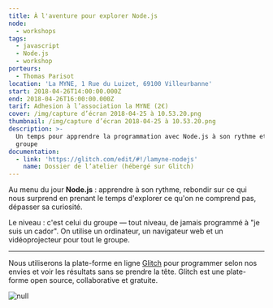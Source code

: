 ```yaml
---
title: À l'aventure pour explorer Node.js
node:
  - workshops
tags:
  - javascript
  - Node.js
  - workshop
porteurs:
  - Thomas Parisot
location: 'La MYNE, 1 Rue du Luizet, 69100 Villeurbanne'
start: 2018-04-26T14:00:00.000Z
end: 2018-04-26T16:00:00.000Z
tarif: Adhesion à l’association la MYNE (2€)
cover: /img/capture d’écran 2018-04-25 à 10.53.20.png
thumbnail: /img/capture d’écran 2018-04-25 à 10.53.20.png
description: >-
  Un temps pour apprendre la programmation avec Node.js à son rythme et en
  groupe
documentation:
  - link: 'https://glitch.com/edit/#!/lamyne-nodejs'
    name: Dossier de l’atelier (hébergé sur Glitch)
---
```

Au menu du jour **Node.js** : apprendre à son rythme, rebondir sur ce qui nous surprend en prenant le temps d'explorer ce qu'on ne comprend pas, dépasser sa curiosité.

Le niveau : c'est celui du groupe — tout niveau, de jamais programmé à "je suis un cador". On utilise un ordinateur, un navigateur web et un vidéoprojecteur pour tout le groupe.

- - -

Nous utiliserons la plate-forme en ligne [Glitch](https://glitch.com/edit/#!/lamyne-nodejs) pour programmer selon nos envies et voir les résultats sans se prendre la tête. Glitch est une plate-forme open source, collaborative et gratuite. 

![null](/img/capture%20d%E2%80%99e%CC%81cran%202018-04-25%20a%CC%80%2010.53.20.png)
